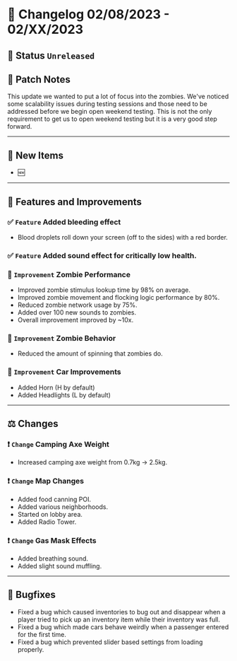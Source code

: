# :bookmark_tabs:  Changelog 02/08/2023 - 02/XX/2023

## :red_circle: Status `Unreleased`
<!-- ## :green_circle: Status `Released` -->

## :speech_balloon: Patch Notes
This update we wanted to put a lot of focus into the zombies. We've noticed some scalability issues during testing sessions and those need to be addressed before we begin open weekend testing. This is not the only requirement to get us to open weekend testing but it is a very good step forward.
________

## :star2: New Items
- :new: 
________

## :loudspeaker: Features and Improvements

### :white_check_mark: `Feature` Added bleeding effect
- Blood droplets roll down your screen (off to the sides) with a red border.

### :white_check_mark: `Feature` Added sound effect for critically low health.

### :arrow_up_small: `Improvement` Zombie Performance
- Improved zombie stimulus lookup time by 98% on average.
- Improved zombie movement and flocking logic performance by 80%.
- Reduced zombie network usage by 75%.
- Added over 100 new sounds to zombies.
- Overall improvement improved by ~10x.

### :arrow_up_small: `Improvement` Zombie Behavior
- Reduced the amount of spinning that zombies do.

### :arrow_up_small: `Improvement` Car Improvements
- Added Horn (H by default)
- Added Headlights (L by default)

________

## :balance_scale: Changes

### :exclamation: `Change` Camping Axe Weight
- Increased camping axe weight from 0.7kg -> 2.5kg.

### :exclamation: `Change` Map Changes
- Added food canning POI.
- Added various neighborhoods.
- Started on lobby area.
- Added Radio Tower.

### :exclamation: `Change` Gas Mask Effects
- Added breathing sound.
- Added slight sound muffling.

________

## :bug: Bugfixes
- Fixed a bug which caused inventories to bug out and disappear when a player tried to pick up an inventory item while their inventory was full. 
- Fixed a bug which made cars behave weirdly when a passenger entered for the first time.
- Fixed a bug which prevented slider based settings from loading properly.
